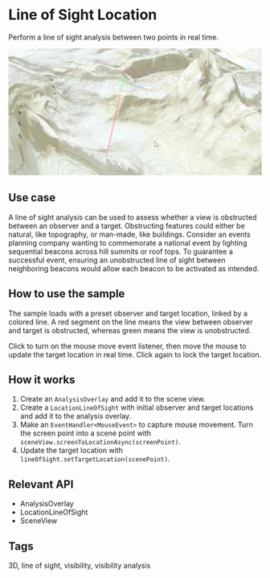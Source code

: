 # Line of Sight Location

Perform a line of sight analysis between two points in real time.

![Image of line of sight location](LineOfSightLocation.png)

## Use case

A line of sight analysis can be used to assess whether a view is obstructed between an observer and a target. Obstructing features could either be natural, like topography, or man-made, like buildings. Consider an events planning company wanting to commemorate a national event by lighting sequential beacons across hill summits or roof tops. To guarantee a successful event, ensuring an unobstructed line of sight between neighboring beacons would allow each beacon to be activated as intended.

## How to use the sample

The sample loads with a preset observer and target location, linked by a colored line. A red segment on the line means the view between observer and target is obstructed, whereas green means the view is unobstructed. 

Click to turn on the mouse move event listener, then move the mouse to update the target location in real time. Click again to lock the target location.

## How it works

1. Create an `AnalysisOverlay` and add it to the scene view.
2. Create a `LocationLineOfSight` with initial observer and target locations and add it to the analysis overlay.
3. Make an `EventHandler<MouseEvent>` to capture mouse movement. Turn the screen point into a scene point with `sceneView.screenToLocationAsync(screenPoint)`.
4. Update the target location with `lineOfSight.setTargetLocation(scenePoint)`.

## Relevant API

* AnalysisOverlay
* LocationLineOfSight
* SceneView

## Tags

3D, line of sight, visibility, visibility analysis

